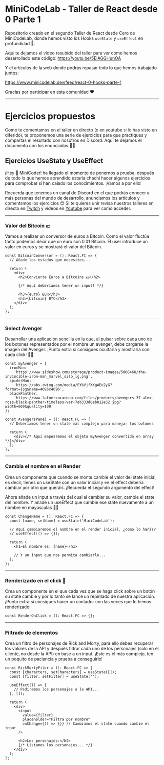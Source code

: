 # MiniCodeLab - Taller de React desde 0 Parte 1

Repositorio creado en el segundo Taller de React desde Cero de MiniCodeLab, donde hemos visto los Hooks `useState` y `useEffect` en profundidad 🚀.

Aquí te dejamos el vídeo resubido del taller para ver cómo hemos desarrollado este código: https://youtu.be/5EiAGGHunOA

Y el artículos de la web donde podrás repasar todo lo que hemos trabajado juntos:

https://www.minicodelab.dev/feed/react-0-hooks-parte-1

Gracias por participar en esta comunidad ♥

---

# Ejercicios propuestos

Como te comentamos en el taller en directo (o en youtube si lo has visto en diferido), te proponemos una serie de ejercicios para que practiques y compartas el resultado con nosotros en Discord. Aquí te dejamos el documento con los enunciados 🧙‍♂️

## Ejercicios UseState y UseEffect

¡Hey 👋 MiniCoder! ha llegado el momento de ponernos a prueba, después de todo lo que hemos aprendido estaría chachi hacer algunos ejercicios para comprobar si han calado los conocimientos. ¡Vamos a por ello!

Recuerda que tenemos un canal de Discord en el que podrás conocer a más personas del mundo de desarrollo, anunciamos los artículos y comentamos los ejercicios 😊 Si te quieres unir revisa nuestros talleres en directo en [Twitch](https://www.twitch.tv/minicodelab) y vídeos en [Youtube](https://www.youtube.com/channel/UCN1SyK4zRHbdIO6HptDoDOA) para ver como acceder.

---

### Valor del Bitcoin 💶

Vamos a realizar un conversor de euros a Bitcoin. Como el valor fluctúa tanto podemos decir que un euro son 0.01 Bitcoin. El user introduce un valor en euros y se mostrará el valor del Bitcoin.

```tsx
const BitcoinConversor = (): React.FC => {
  // Añade los estados que necesites...

  return (
    <div>
      <h2>Convierte Euros a Bitcoins 💶</h2>

      {/* Aquí deberíamos tener un input! */}

      <h3>{euro} EUR</h3>
      <h3>{bitcoin} BTC</h3>
    </div>
  );
};
```

---

### Select Avenger

Desarrollar una aplicación sencilla en la que, al pulsar sobre cada uno de los botones representados por el nombre un avenger, debe cargarse la imagen del Avenger. ¡Punto extra si consigues ocultarla y mostrarla con cada click! 🦸‍♂️

```tsx
const myAvenger = {
  ironMan:
    'https://www.sideshow.com/storage/product-images/500846U/the-invincible-iron-man_marvel_silo_lg.png',
  spiderMan:
    'https://pbs.twimg.com/media/EYbVjfXXgAEe2yG?format=jpg&name=4096x4096',
  blackPanther:
    'https://www.lafuerzararuna.com/files/products/avengers-37-alex-ross-black-panther-timeless-var-7eb333d8eb012e32.jpg?width=600&quality=100'
};

const AvengersPanel = (): React.FC => {
  // Deberíamos tener un state más complejo para manejar los botones

  return (
    <div>{/* Aquí mapearemos el objeto myAvenger convertido en array */}</div>
  );
};
```

---

### Cambia el nombre en el Render

Crea un componente que cuando se monte cambie el valor del state inicial, es decir, tienes un useState con un valor inicial y en el effect debería cambiar por otro que queráis. ¡Recuerda el segundo argumento del effect!

Ahora añade un input a través del cual al cambiar su valor, cambie el state del nombre. Y añade un useEffect que cambie ese state nuevamente a un nombre en mayúsculas 🧙‍♂️

```tsx
const ChangeName = (): React.FC => {
  const [name, setName] = useState('MiniCodeLab');

  // Aquí cambiaremos el nombre en el render inicial, ¿como lo harás?
  // useEffect(() => {});

  return (
    <h1>El nombre es: {name}</h1>

    // Y un input que nos permita cambiarlo...
  );
};
```

---

### Renderizado en el click 🔄

Crea un componente en el que cada vez que se haga click sobre un botón su state cambie y por lo tanto se lance un repintado de nuestra aplicación. ¡Punto extra si consigues hacer un contador con las veces que lo hemos renderizado!

```tsx
const RenderOnClick = (): React.FC => {};
```

---

### Filtrado de elementos

Crea un filtro de personajes de Rick and Morty, para ello debes recuperar los valores de la API y después filtrar cada uno de los personajes (solo en el cliente, no desde la API) en base a un input. ¡Este es el más complejo, ten un poquito de paciencia y prueba a conseguirlo!

```tsx
const RickMortyFiler = (): React.FC => {
  const [characters, setCharacters] = useState([]);
  const [filter, setFilter] = useState('');

  useEffect(() => {
    // Pediremos los personajes a la API...
  }, []);

  return (
    <div>
      <input
        value={filter}
        placeholder="Filtra por nombre"
        onChange={() => {}} // Cambiamos el state cuando cambie el input
      />

      <h2>Los personajes:</h2>
      {/* Listamos los personajes... */}
    </div>
  );
};
```
